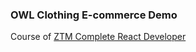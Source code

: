 ### OWL Clothing E-commerce Demo

Course of [ZTM Complete React Developer](https://www.udemy.com/course/complete-react-developer-zero-to-mastery/)